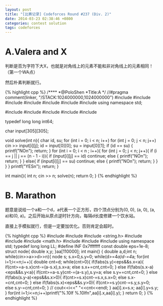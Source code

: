 ```yaml
---
layout: post
title: "[比赛记录] Codeforces Round #237 (Div. 2)"
date: 2014-03-23 02:38:46 +0800
categories: contest solution
tags: codeforces
---
```

# A.Valera and X

判断是否为字符下大X，也就是对角线上的元素不能和非对角线上的元素相同！（第一个WA点）

然后朴素判断就行。

{% highlight cpp %}
/****
    *@PoloShen
    *Title:A
    */
//#pragma comment(linker, "/STACK:1024000000,1024000000")
#include <iostream>
#include <algorithm>
#include <iomanip>
#include <cstdio>
#include <string>
#include <cstring>
#include <cmath>
using namespace std;

#include <vector>
#include <list>
#include <stack>
#include <deque>
#include <queue>

typedef long long int64;

char input[305][305];

void solve(int n){
    char id, su;
    for (int i = 0; i < n; i++)
        for (int j = 0; j < n; j++)
            cin >> input[i][j];
    id = input[0][0];
    su = input[0][1];
    if (id == su) { printf("NOn"); return; }
    for (int i = 0; i < n ; i++){
        for (int j = 0; j < n; j++){
            if (i == j || j == (n - 1 - i)){
                if (input[i][j] == id) continue;
                else { printf("NOn"); return; }
            }
            else{
                if (input[i][j] == su) continue;
                else { printf("NOn"); return; }
            }
        }
    }
    printf("YESn");
    return;
}

int main(){
    int n; cin >> n;
    solve(n);
    return 0;
}
{% endhighlight %}

# B. Marathon

题意是说给一个a和一个d，a代表一个正方形，四个顶点分别为(0, 0), (a, 0), (a, a)和(0, a)。之后开始从原点逆时针方向，每隔d长度修建一个饮水站。

直接上手模拟就行，但是一定要加优化。否则肯定会超时。

{% highlight cpp %}
#include <cstdio>
#include <cstring>
#include <string.h>
#include <iostream>
#include <algorithm>
#include <math.h>
#include <queue>
#include <vector>
#include <set>
using namespace std;
typedef long long LL;
#define INF 0x7fffffff
const double eps=1e-8;
struct node{
    double x,y;
}aa[110000];
int main()
{
     double a,d;int n;
     while(cin>>a>>d>>n){
         node s;
         s.x=0,s.y=0;
         while(d>=4*a)d-=4*a;
         for(int i=1;i<=n;i++){
             double cnt=d;
             while(cnt>0){
                 if(fabs(s.y)<eps&&s.x<a){
                     if(cnt>=a-s.x)cnt-=(a-s.x),s.x=a;
                     else s.x+=cnt,cnt=0;
                 }
                 else if(fabs(s.x-a)<eps&&s.y<a){
                     if(cnt>=a-s.y)cnt-=(a-s.y),s.y=a;
                     else s.y+=cnt,cnt=0;
                 }
                 else if(fabs(s.y-a)<eps&&s.x>0){
                     if(cnt>=s.x)cnt-=s.x,s.x=0;
                     else s.x-=cnt,cnt=0;
                 }
                 else if(fabs(s.x)<eps&&s.y>0){
                     if(cnt>=s.y)cnt-=s.y,s.y=0;
                     else s.y-=cnt,cnt=0;
                 }
                // cout<<i<<" "<<cnt<<endl;
             }
             aa[i].x=s.x;
             aa[i].y=s.y;
         }
         for(int i=1;i<=n;i++)printf("%.10lf %.10lfn",aa[i].x,aa[i].y);
     }
     return 0;
}</pre>
{% endhighlight %}
